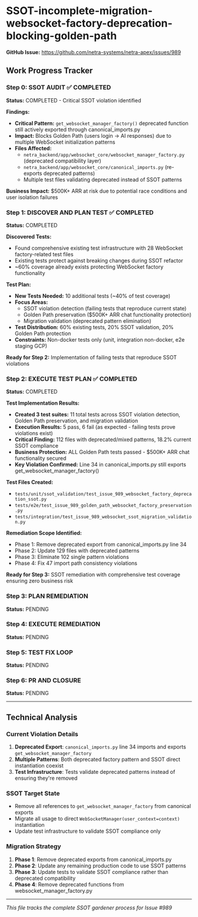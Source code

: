 # SSOT-incomplete-migration-websocket-factory-deprecation-blocking-golden-path

**GitHub Issue:** https://github.com/netra-systems/netra-apex/issues/989

## Work Progress Tracker

### Step 0: SSOT AUDIT ✅ COMPLETED
**Status:** COMPLETED - Critical SSOT violation identified

**Findings:**
- **Critical Pattern:** `get_websocket_manager_factory()` deprecated function still actively exported through canonical_imports.py
- **Impact:** Blocks Golden Path (users login → AI responses) due to multiple WebSocket initialization patterns
- **Files Affected:**
  - `netra_backend/app/websocket_core/websocket_manager_factory.py` (deprecated compatibility layer)
  - `netra_backend/app/websocket_core/canonical_imports.py` (re-exports deprecated patterns)
  - Multiple test files validating deprecated instead of SSOT patterns

**Business Impact:** $500K+ ARR at risk due to potential race conditions and user isolation failures

### Step 1: DISCOVER AND PLAN TEST ✅ COMPLETED
**Status:** COMPLETED

**Discovered Tests:**
- Found comprehensive existing test infrastructure with 28 WebSocket factory-related test files
- Existing tests protect against breaking changes during SSOT refactor
- ~60% coverage already exists protecting WebSocket factory functionality

**Test Plan:**
- **New Tests Needed:** 10 additional tests (~40% of test coverage)
- **Focus Areas:**
  - SSOT violation detection (failing tests that reproduce current state)
  - Golden Path preservation ($500K+ ARR chat functionality protection)
  - Migration validation (deprecated pattern elimination)
- **Test Distribution:** 60% existing tests, 20% SSOT validation, 20% Golden Path protection
- **Constraints:** Non-docker tests only (unit, integration non-docker, e2e staging GCP)

**Ready for Step 2:** Implementation of failing tests that reproduce SSOT violations

### Step 2: EXECUTE TEST PLAN ✅ COMPLETED
**Status:** COMPLETED

**Test Implementation Results:**
- **Created 3 test suites:** 11 total tests across SSOT violation detection, Golden Path preservation, and migration validation
- **Execution Results:** 5 pass, 6 fail (as expected - failing tests prove violations exist)
- **Critical Finding:** 112 files with deprecated/mixed patterns, 18.2% current SSOT compliance
- **Business Protection:** ALL Golden Path tests passed - $500K+ ARR chat functionality secured
- **Key Violation Confirmed:** Line 34 in canonical_imports.py still exports get_websocket_manager_factory()

**Test Files Created:**
- `tests/unit/ssot_validation/test_issue_989_websocket_factory_deprecation_ssot.py`
- `tests/e2e/test_issue_989_golden_path_websocket_factory_preservation.py`
- `tests/integration/test_issue_989_websocket_ssot_migration_validation.py`

**Remediation Scope Identified:**
- Phase 1: Remove deprecated export from canonical_imports.py line 34
- Phase 2: Update 129 files with deprecated patterns
- Phase 3: Eliminate 102 single pattern violations
- Phase 4: Fix 47 import path consistency violations

**Ready for Step 3:** SSOT remediation with comprehensive test coverage ensuring zero business risk

### Step 3: PLAN REMEDIATION
**Status:** PENDING

### Step 4: EXECUTE REMEDIATION
**Status:** PENDING

### Step 5: TEST FIX LOOP
**Status:** PENDING

### Step 6: PR AND CLOSURE
**Status:** PENDING

---

## Technical Analysis

### Current Violation Details
1. **Deprecated Export**: `canonical_imports.py` line 34 imports and exports `get_websocket_manager_factory`
2. **Multiple Patterns**: Both deprecated factory pattern and SSOT direct instantiation coexist
3. **Test Infrastructure**: Tests validate deprecated patterns instead of ensuring they're removed

### SSOT Target State
- Remove all references to `get_websocket_manager_factory` from canonical exports
- Migrate all usage to direct `WebSocketManager(user_context=context)` instantiation
- Update test infrastructure to validate SSOT compliance only

### Migration Strategy
1. **Phase 1**: Remove deprecated exports from canonical_imports.py
2. **Phase 2**: Update any remaining production code to use SSOT patterns
3. **Phase 3**: Update tests to validate SSOT compliance rather than deprecated compatibility
4. **Phase 4**: Remove deprecated functions from websocket_manager_factory.py

---

*This file tracks the complete SSOT gardener process for Issue #989*